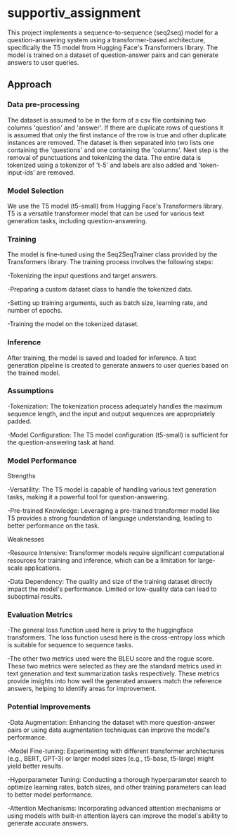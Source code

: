 # supportiv_assignment

This project implements a sequence-to-sequence (seq2seq) model for a question-answering system using a transformer-based architecture, specifically the T5 model from Hugging Face's Transformers library. The model is trained on a dataset of question-answer pairs and can generate answers to user queries.

## Approach

### Data pre-processing

The dataset is assumed to be in the form of a csv file containing two columns 'question' and 'answer'. If there are duplicate rows of questions it is assumed that only the first instance of the row is true and other duplicate instances are removed. The dataset is then separated into two lists one containing the 'questions' and one containing the 'columns'. Next step is the removal of punctuations and tokenizing the data. The entire data is tokenized using a tokenizer of 't-5' and labels are also added and 'token-input-ids' are removed.

### Model Selection

We use the T5 model (t5-small) from Hugging Face's Transformers library. T5 is a versatile transformer model that can be used for various text generation tasks, including question-answering.

### Training

The model is fine-tuned using the Seq2SeqTrainer class provided by the Transformers library. The training process involves the following steps:

-Tokenizing the input questions and target answers.

-Preparing a custom dataset class to handle the tokenized data.

-Setting up training arguments, such as batch size, learning rate, and number of epochs.

-Training the model on the tokenized dataset.

### Inference

After training, the model is saved and loaded for inference. A text generation pipeline is created to generate answers to user queries based on the trained model.

### Assumptions

-Tokenization: The tokenization process adequately handles the maximum sequence length, and the input and output sequences are appropriately padded.

-Model Configuration: The T5 model configuration (t5-small) is sufficient for the question-answering task at hand.

### Model Performance

Strengths

-Versatility: The T5 model is capable of handling various text generation tasks, making it a powerful tool for question-answering.

-Pre-trained Knowledge: Leveraging a pre-trained transformer model like T5 provides a strong foundation of language understanding, leading to better performance on the task.

Weaknesses

-Resource Intensive: Transformer models require significant computational resources for training and inference, which can be a limitation for large-scale applications.

-Data Dependency: The quality and size of the training dataset directly impact the model's performance. Limited or low-quality data can lead to suboptimal results.

### Evaluation Metrics

-The general loss function used here is privy to the huggingface transformers. The loss function usesd here is the cross-entropy loss which is suitable for sequence to sequence tasks.

-The other two metrics used were the BLEU score and the rogue score. These two metrics were selected as they are the standard metrics used in text generation and text summarization tasks respectively. These metrics provide insights into how well the generated answers match the reference answers, helping to identify areas for improvement.

### Potential Improvements

-Data Augmentation: Enhancing the dataset with more question-answer pairs or using data augmentation techniques can improve the model's performance.

-Model Fine-tuning: Experimenting with different transformer architectures (e.g., BERT, GPT-3) or larger model sizes (e.g., t5-base, t5-large) might yield better results.

-Hyperparameter Tuning: Conducting a thorough hyperparameter search to optimize learning rates, batch sizes, and other training parameters can lead to better model performance.

-Attention Mechanisms: Incorporating advanced attention mechanisms or using models with built-in attention layers can improve the model's ability to generate accurate answers.
